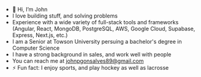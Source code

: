 - 👋 Hi, I’m John
- I love building stuff, and solving problems
- Experience with a wide variety of full-stack tools and frameworks (Angular, React, MongoDB, PostgreSQL, AWS, Google Cloud, Supabase, Express, Next.js, etc.) 
- I am a Senior at Towson University persuing a bachelor's degree in Computer Science
- I have a strong background in sales, and work well with people
- You can reach me at johnpgonsalves89@gmail.com
- ⚡ Fun fact: I enjoy sports, and play hockey as well as lacrosse

<!---
johngonz0/johngonz0 is a ✨ special ✨ repository because its `README.md` (this file) appears on your GitHub profile.
You can click the Preview link to take a look at your changes.
--->
